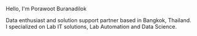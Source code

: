 Hello, I'm Porawoot Buranadilok

Data enthusiast and solution support partner based in Bangkok, Thailand.
<br>I specialized on Lab IT solutions, Lab Automation and Data Science.</br>

<!---
porawoot/porawoot is a ✨ special ✨ repository because its `README.md` (this file) appears on your GitHub profile.
You can click the Preview link to take a look at your changes.
--->
